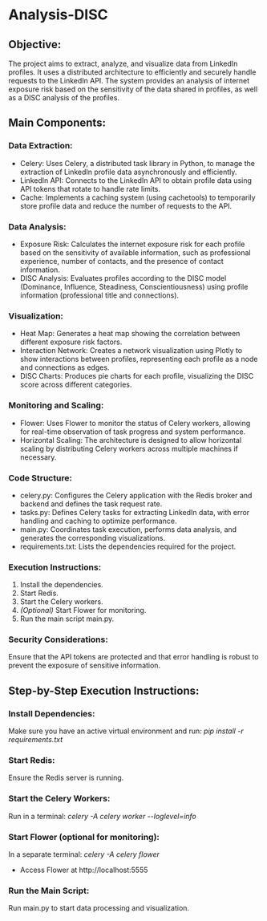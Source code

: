 # Analysis-DISC

## Objective:
The project aims to extract, analyze, and visualize data from LinkedIn profiles. It uses a distributed architecture to efficiently and securely handle requests to the LinkedIn API. The system provides an analysis of internet exposure risk based on the sensitivity of the data shared in profiles, as well as a DISC analysis of the profiles.

## Main Components:

### Data Extraction:
+ Celery: Uses Celery, a distributed task library in Python, to manage the extraction of LinkedIn profile data asynchronously and efficiently.
+ LinkedIn API: Connects to the LinkedIn API to obtain profile data using API tokens that rotate to handle rate limits.
+ Cache: Implements a caching system (using cachetools) to temporarily store profile data and reduce the number of requests to the API.

### Data Analysis:
+ Exposure Risk: Calculates the internet exposure risk for each profile based on the sensitivity of available information, such as professional experience, number of contacts, and the presence of contact information.
+ DISC Analysis: Evaluates profiles according to the DISC model (Dominance, Influence, Steadiness, Conscientiousness) using profile information (professional title and connections).

### Visualization:
+ Heat Map: Generates a heat map showing the correlation between different exposure risk factors.
+ Interaction Network: Creates a network visualization using Plotly to show interactions between profiles, representing each profile as a node and connections as edges.
+ DISC Charts: Produces pie charts for each profile, visualizing the DISC score across different categories.

### Monitoring and Scaling:
+ Flower: Uses Flower to monitor the status of Celery workers, allowing for real-time observation of task progress and system performance.
+ Horizontal Scaling: The architecture is designed to allow horizontal scaling by distributing Celery workers across multiple machines if necessary.

### Code Structure:
+ celery.py: Configures the Celery application with the Redis broker and backend and defines the task request rate.
+ tasks.py: Defines Celery tasks for extracting LinkedIn data, with error handling and caching to optimize performance.
+ main.py: Coordinates task execution, performs data analysis, and generates the corresponding visualizations.
+ requirements.txt: Lists the dependencies required for the project.

### Execution Instructions:

1. Install the dependencies.
2. Start Redis.
3. Start the Celery workers.
4. *(Optional)* Start Flower for monitoring.
5. Run the main script main.py.

### Security Considerations:
Ensure that the API tokens are protected and that error handling is robust to prevent the exposure of sensitive information.

## Step-by-Step Execution Instructions:

### Install Dependencies:
Make sure you have an active virtual environment and run: _pip install -r requirements.txt_

### Start Redis:
Ensure the Redis server is running.

### Start the Celery Workers:
Run in a terminal: _celery -A celery worker --loglevel=info_

### Start Flower (optional for monitoring):
In a separate terminal: _celery -A celery flower_

+ Access Flower at http://localhost:5555

### Run the Main Script:
Run main.py to start data processing and visualization.
